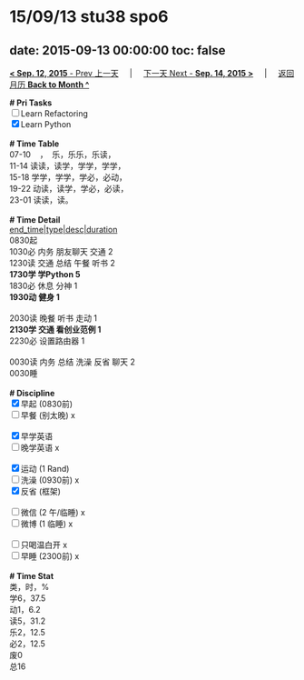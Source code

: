 # 15/09/13 stu38 spo6

date: 2015-09-13 00:00:00
toc: false
---
[**< Sep. 12, 2015** - Prev 上一天](/lifelogs/2015/09/d12.html) &nbsp; &nbsp; | &nbsp; &nbsp; [下一天 Next - **Sep. 14, 2015 >**](/lifelogs/2015/09/d14.html) &nbsp; &nbsp; |  &nbsp; &nbsp; [返回月历 **Back to Month ^**](/lifelogs/2015/09/index.html)
<br/><div><strong># Pri Tasks</strong></div><div><input type="checkbox"/>Learn Refactoring</div><div><input checked="true" type="checkbox"/>Learn Python</div><div><br/></div><div><b># Time Table</b></div><div>07-10    ，  乐，乐乐，乐读，</div><div>11-14 读读，读学，学学，学学，</div><div>15-18 学学，学学，学必，必动，</div><div>19-22 动读，读学，学必，必读，</div><div>23-01 读读，读。</div><div><br/></div><div><b># Time Detail</b></div><div><u>end_time|type|desc|duration</u></div><div>0830起</div><div>1030必 内务 朋友聊天 交通 2</div><div>1230读 交通 总结 午餐 听书 2</div><div><b>1730学 学Python 5</b></div><div>1830必 休息 分神 1</div><div><b>1930动 健身 1</b></div><div><br/></div><div>2030读 晚餐 听书 走动 1</div><div><b>2130学 交通 看创业范例 1</b></div><div>2230必 设置路由器 1</div><div><b><br/></b></div><div>0030读 内务 总结 洗澡 反省 聊天 2</div><div>0030睡</div><div><br/></div><div><b># Discipline</b></div><div><input checked="true" type="checkbox"/>早起 (0830前) </div><div><input type="checkbox"/>早餐 (别太晚) x</div><div><br/></div><div><input checked="true" type="checkbox"/>早学英语 </div><div><input type="checkbox"/>晚学英语 x</div><div><br/></div><div><input checked="true" type="checkbox"/>运动 (1 Rand) </div><div><input type="checkbox"/>洗澡 (0930前) x</div><div><input checked="true" type="checkbox"/>反省 (框架) </div><div><br/></div><div><input type="checkbox"/>微信 (2 午/临睡) x</div><div><input type="checkbox"/>微博 (1 临睡) x</div><div><br/></div><div><input type="checkbox"/>只喝温白开 x</div><div><input type="checkbox"/>早睡 (2300前) x</div><div><br/></div><div><b># Time Stat</b></div><div>类，时，%<br clear="none"/>学6，37.5</div><div>动1，6.2</div><div>读5，31.2</div><div>乐2，12.5<br clear="none"/>必2，12.5<br clear="none"/>废0</div><div>总16</div>
